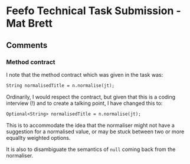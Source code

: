 # Feefo Technical Task Submission - Mat Brett

## Comments

### Method contract

I note that the method contract which was given in the task was:

```dtd
String normalisedTitle = n.normalise(jt);
```
Ordinarily, I would respect the contract, but given that this is a coding interview (!) and to create a talking point, I have changed this to:

```dtd
Optional<String> normalisedTitle = n.normalise(jt);
```

This is to accommodate the idea that the normaliser might not have a suggestion for a normalised value, or may be stuck between two or more equallty weighted options.

It is also to disambiguate the semantics of `null` coming back from the normaliser. 
